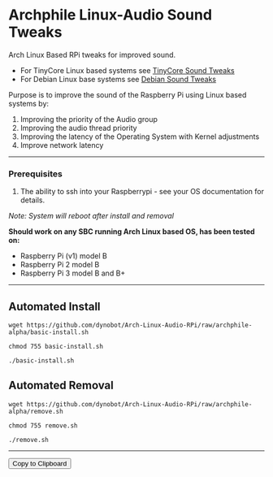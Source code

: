 # Archphile Linux-Audio Sound Tweaks
Arch Linux Based RPi tweaks for improved sound. 
- For TinyCore Linux based systems see [TinyCore Sound Tweaks](https://github.com/dynobot/TinyCore-Sound-Adjustments)
- For Debian Linux base systems see [Debian Sound Tweaks](https://github.com/dynobot/Linux-Audio-Adjustments)

 Purpose is to improve the sound of the Raspberry Pi using Linux based systems by:
 1) Improving the priority of the Audio group
 2) Improving the audio thread priority
 3) Improving the latency of the Operating System with Kernel adjustments
 4) Improve network latency
 ______________________________________________________________________________________________________________________________
 ### Prerequisites 
 1) The ability to ssh into your Raspberrypi - see your OS documentation for details.
 
 *Note: System will reboot after install and removal*
 
**Should work on any SBC running Arch Linux based OS, has been tested on:**

- Raspberry Pi (v1) model B
- Raspberry Pi 2 model B
- Raspberry Pi 3 model B and B+


 ______________________________________________________________________________________________________________________________
 ## Automated Install
 `wget https://github.com/dynobot/Arch-Linux-Audio-RPi/raw/archphile-alpha/basic-install.sh`
 
 `chmod 755 basic-install.sh`
 
 `./basic-install.sh`
 
 ## Automated Removal
 `wget https://github.com/dynobot/Arch-Linux-Audio-RPi/raw/archphile-alpha/remove.sh`
 
 `chmod 755 remove.sh`
 
 `./remove.sh`
 
 ____________________________________________________________________________________________________________________________


<html>
  <body>
    <button id="copy-button" data-clipboard-text="Copy Me!" title="Click to copy me.">Copy to Clipboard</button>
    <script src="ZeroClipboard.js"></script>
    <script src="main.js"></script>
  </body>
</html>

